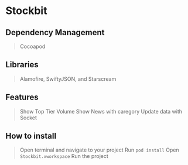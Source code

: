 # Stockbit

## Dependency Management

> Cocoapod

## Libraries

> Alamofire, SwiftyJSON, and Starscream

## Features

> Show Top Tier Volume
> Show News with caregory
> Update data with Socket

## How to install

> Open terminal and navigate to your project
> Run `pod install`
> Open `Stockbit.xworkspace`
> Run the project

